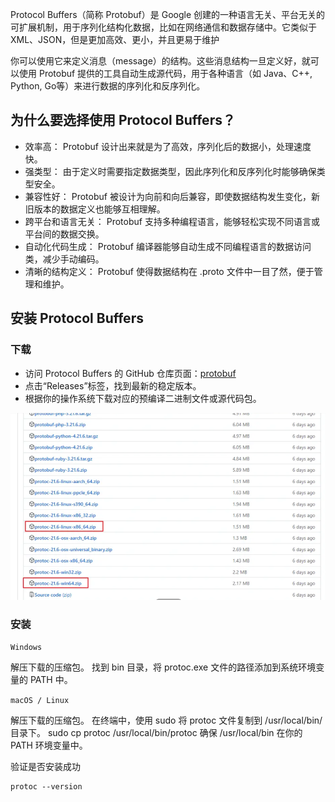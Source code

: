 Protocol Buffers（简称 Protobuf）是 Google 创建的一种语言无关、平台无关的可扩展机制，用于序列化结构化数据，比如在网络通信和数据存储中。它类似于 XML、JSON，但是更加高效、更小，并且更易于维护

你可以使用它来定义消息（message）的结构。这些消息结构一旦定义好，就可以使用 Protobuf 提供的工具自动生成源代码，用于各种语言（如 Java、C++, Python, Go等）来进行数据的序列化和反序列化。

## 为什么要选择使用 Protocol Buffers？
- 效率高： Protobuf 设计出来就是为了高效，序列化后的数据小，处理速度快。
- 强类型： 由于定义时需要指定数据类型，因此序列化和反序列化时能够确保类型安全。
- 兼容性好： Protobuf 被设计为向前和向后兼容，即使数据结构发生变化，新旧版本的数据定义也能够互相理解。
- 跨平台和语言无关： Protobuf 支持多种编程语言，能够轻松实现不同语言或平台间的数据交换。
- 自动化代码生成： Protobuf 编译器能够自动生成不同编程语言的数据访问类，减少手动编码。
- 清晰的结构定义： Protobuf 使得数据结构在 .proto 文件中一目了然，便于管理和维护。

## 安装 Protocol Buffers
### 下载
- 访问 Protocol Buffers 的 GitHub 仓库页面：[protobuf](https://github.com/protocolbuffers/protobuf)
- 点击“Releases”标签，找到最新的稳定版本。
- 根据你的操作系统下载对应的预编译二进制文件或源代码包。

![img.png](img.png)

### 安装
`Windows`

解压下载的压缩包。
找到 bin 目录，将 protoc.exe 文件的路径添加到系统环境变量的 PATH 中。

`macOS / Linux`

解压下载的压缩包。
在终端中，使用 sudo 将 protoc 文件复制到 /usr/local/bin/ 目录下。
sudo cp protoc /usr/local/bin/protoc
确保 /usr/local/bin 在你的 PATH 环境变量中。

验证是否安装成功
```shell
protoc --version
```
